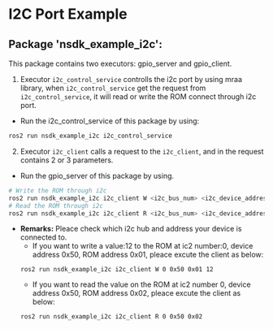 # I2C Port Example

## Package 'nsdk_example_i2c':

This package contains two executors: gpio_server and gpio_client.

1. Executor `i2c_control_service` controlls the i2c port by using mraa library, when `i2c_control_service` get the request from `i2c_control_service`, it will read or write the ROM connect through i2c port.  
  - Run the i2c_control_service of this package by using:
```bash
ros2 run nsdk_example_i2c i2c_control_service
```
2. Executor `i2c_client` calls a request to the `i2c_client`, and in the request contains 2 or 3 parameters. 
  - Run the gpio_server of this package by using.  
```bash
# Write the ROM through i2c
ros2 run nsdk_example_i2c i2c_client W <i2c_bus_num> <i2c_device_address> <i2c_rom_address> value
# Read the ROM through i2c
ros2 run nsdk_example_i2c i2c_client R <i2c_bus_num> <i2c_device_address> <i2c_rom_address> 
```
  - **Remarks:** Pleace check which i2c hub and address your device is connected to.  
    - If you want to write a value:12 to the ROM at ic2 number:0, device address 0x50, ROM address 0x01, pleace excute the client as below:
    ```
    ros2 run nsdk_example_i2c i2c_client W 0 0x50 0x01 12 
    ```
    - If you want to read the value on the ROM at ic2 number 0, device address 0x50, ROM address 0x02, pleace excute the client as below:
    ```
    ros2 run nsdk_example_i2c i2c_client R 0 0x50 0x02 
    ```